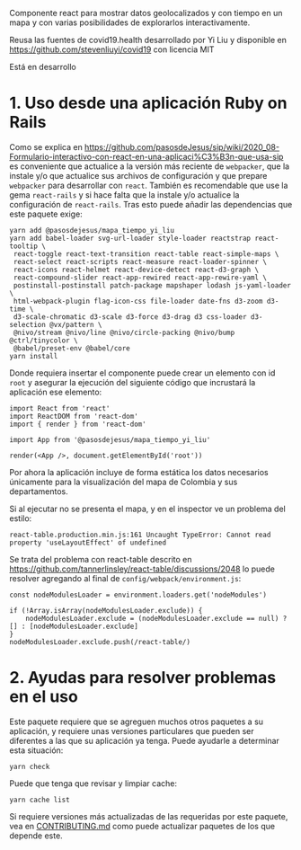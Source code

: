 Componente react para mostrar datos geolocalizados y con tiempo en un mapa 
y con varias posibilidades de explorarlos interactivamente.

Reusa las fuentes de covid19.health desarrollado por Yi Liu 
y disponible en https://github.com/stevenliuyi/covid19 con licencia
MIT

Está en desarrollo


# 1. Uso desde una aplicación Ruby on Rails

Como se explica en 
<https://github.com/pasosdeJesus/sip/wiki/2020_08-Formulario-interactivo-con-react-en-una-aplicaci%C3%B3n-que-usa-sip> 
es conveniente que actualice a la versión más reciente de `webpacker`, 
que la instale y/o que actualice sus archivos de configuración y que 
prepare `webpacker` para desarrollar con `react`.  También es recomendable 
que use la gema `react-rails` y si hace falta que la instale y/o actualice 
la configuración de `react-rails`.  Tras esto puede añadir las dependencias 
que este paquete exige: 
```
yarn add @pasosdejesus/mapa_tiempo_yi_liu
yarn add babel-loader svg-url-loader style-loader reactstrap react-tooltip \
 react-toggle react-text-transition react-table react-simple-maps \
 react-select react-scripts react-measure react-loader-spinner \
 react-icons react-helmet react-device-detect react-d3-graph \
 react-compound-slider react-app-rewired react-app-rewire-yaml \
 postinstall-postinstall patch-package mapshaper lodash js-yaml-loader \
 html-webpack-plugin flag-icon-css file-loader date-fns d3-zoom d3-time \
 d3-scale-chromatic d3-scale d3-force d3-drag d3 css-loader d3-selection @vx/pattern \
 @nivo/stream @nivo/line @nivo/circle-packing @nivo/bump @ctrl/tinycolor \
 @babel/preset-env @babel/core
yarn install
```

Donde requiera insertar el componente puede crear un elemento
con id `root` y  asegurar la ejecución del siguiente código que
incrustará la aplicación ese elemento:
```
import React from 'react'
import ReactDOM from 'react-dom'
import { render } from 'react-dom'

import App from '@pasosdejesus/mapa_tiempo_yi_liu'

render(<App />, document.getElementById('root'))
```

Por ahora la aplicación incluye de forma estática los datos necesarios 
únicamente para la visualización del mapa de Colombia y sus departamentos. 


Si al ejecutar no se presenta el mapa, y en el inspector ve un problema 
del estilo:

```react-table.production.min.js:161 Uncaught TypeError: Cannot read property 'useLayoutEffect' of undefined```

Se trata del problema con react-table descrito en  
<https://github.com/tannerlinsley/react-table/discussions/2048>
lo puede resolver agregando al final de   `config/webpack/environment.js`:

```
const nodeModulesLoader = environment.loaders.get('nodeModules')

if (!Array.isArray(nodeModulesLoader.exclude)) {
    nodeModulesLoader.exclude = (nodeModulesLoader.exclude == null) ? [] : [nodeModulesLoader.exclude]
}
nodeModulesLoader.exclude.push(/react-table/)
```

# 2. Ayudas para resolver problemas en el uso

Este paquete requiere que se agreguen muchos otros paquetes a su aplicación, 
y requiere unas versiones particulares que pueden ser diferentes a las que 
su aplicación ya tenga.  Puede ayudarle a determinar esta situación:

    yarn check

Puede que tenga que revisar y limpiar cache:

    yarn cache list

Si requiere versiones más actualizadas de las requeridas por este paquete, 
vea en
[CONTRIBUTING.md](https://github.com/pasosdeJesus/mapa_tiempo_yi_liu/blob/main/CONTRIBUTING.md) 
como puede actualizar paquetes de los que depende este.


